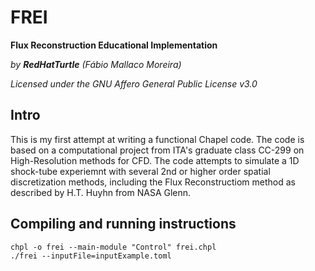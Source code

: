 # FREI
**Flux Reconstruction Educational Implementation**

_by **RedHatTurtle** (Fábio Mallaco Moreira)_

_Licensed under the GNU Affero General Public License v3.0_

## Intro
This is my first attempt at writing a functional Chapel code. The code is based on a computational project from ITA's
graduate class CC-299 on High-Resolution methods for CFD. The code attempts to simulate a 1D shock-tube experiemnt with
several 2nd or higher order spatial discretization methods, including the Flux Reconstructiom method as described by
H.T. Huyhn from NASA Glenn.

## Compiling and running instructions

```
chpl -o frei --main-module "Control" frei.chpl
./frei --inputFile=inputExample.toml
```
